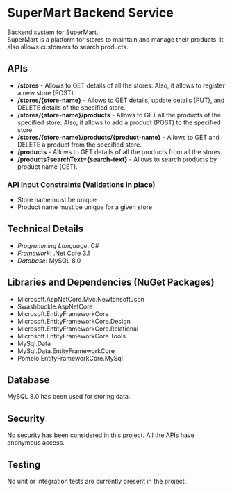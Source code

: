 # SuperMart Backend Service

Backend system for SuperMart. <br>
SuperMart is a platform for stores to maintain and manage their products.
It also allows customers to search products. <br>

## APIs

- **/stores** - Allows to GET details of all the stores. Also, it allows to register a new store (POST).
- **/stores/{store-name}** - Allows to GET details, update details (PUT), and DELETE details of the specified store.
- **/stores/{store-name}/products** - Allows to GET all the products of the specified store. Also, it allows to add a product (POST) to the specified store.
- **/stores/{store-name}/products/{product-name}** - Allows to GET and DELETE a product from the specified store.
- **/products** - Allows to GET details of all the products from all the stores.
- **/products?searchText={search-text}** - Allows to search products by product name (GET). <br>

### API Input Constraints (Validations in place)
- Store name must be unique
- Product name must be unique for a given store

## Technical Details

- *Programming Language*: C#
- *Framework*: .Net Core 3.1
- *Database*: MySQL 8.0

## Libraries and Dependencies (NuGet Packages)
- Microsoft.AspNetCore.Mvc.NewtonsoftJson
- Swashbuckle.AspNetCore
- Microsoft.EntityFrameworkCore
- Microsoft.EntityFrameworkCore.Design
- Microsoft.EntityFrameworkCore.Relational
- Microsoft.EntityFrameworkCore.Tools
- MySql.Data
- MySql.Data.EntityFrameworkCore
- Pomelo.EntityFrameworkCore.MySql

## Database
MySQL 8.0 has been used for storing data.

## Security
No security has been considered in this project. All the APIs have anonymous access.

## Testing
No unit or integration tests are currently present in the project.
